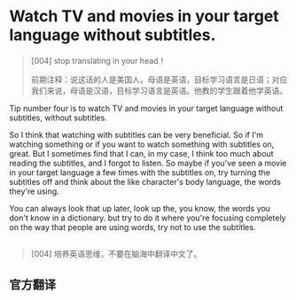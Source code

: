 # Watch TV and movies in your target language without subtitles.

> [004] stop translating in your head！
>
> 前期注释：说这话的人是美国人，母语是英语，目标学习语言是日语；对应我们来说，母语是汉语，目标学习语言是英语。他教的学生跟着他学英语。

Tip number four is to watch TV and movies in your target language without subtitles, without subtitles.

So I think that watching with subtitles can be very beneficial. So if I'm watching something or if you want to watch something with subtitles on, great. But I sometimes find that I can, in my case, I think too much about reading the subtitles, and I forgot to listen. So maybe if you've seen a movie in your target language a few times with the subtitles on, try turning the subtitles off and think about the like character's body language, the words they're using.

You can always look that up later, look up the, you know, the words you don't know in a dictionary. but try to do it where you're focusing completely on the way that people are using words, try not to use the subtitles.

## 
> [004] 培养英语思维，不要在脑海中翻译中文了。



## 官方翻译
### 
### 


<Vssue title="" />